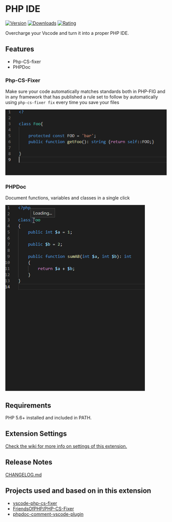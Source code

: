 # PHP IDE

[![Version](https://img.shields.io/vscode-marketplace/v/mhillmann.php-ide.svg?label=Version)](https://marketplace.visualstudio.com/items?itemName=mhillmann.php-ide) [![Downloads](https://img.shields.io/vscode-marketplace/d/mhillmann.php-ide.svg)](https://marketplace.visualstudio.com/items?itemName=mhillmann.php-ide) [![Rating](https://img.shields.io/vscode-marketplace/r/mhillmann.php-ide.svg)](https://marketplace.visualstudio.com/items?itemName=mhillmann.php-ide)

Overcharge your Vscode and turn it into a proper PHP IDE.

## Features

* Php-CS-fixer
* PHPDoc

### Php-CS-Fixer

Make sure your code automatically matches standards both in PHP-FIG and in any framework that has published a rule set to follow by automatically using `php-cs-fixer fix` every time you save your files

![php-cs-fixer in action](images/php-cs-fixer.gif?raw=true "php-cs-fixer in action")

### PHPDoc

Document functions, variables and classes in a single click

![phpdoc in action](images/phpdoc.gif?raw=true "phpdoc in action")

## Requirements

PHP 5.6+ installed and included in PATH.

## Extension Settings

[Check the wiki for more info on settings of this extension.](https://github.com/mathiasHillmann/php-ide/wiki)

## Release Notes

[CHANGELOG.md](CHANGELOG.md)

## Projects used and based on in this extension

* [vscode-php-cs-fixer](https://github.com/fterrag/vscode-php-cs-fixer)
* [FriendsOfPHP/PHP-CS-Fixer](https://github.com/FriendsOfPHP/PHP-CS-Fixer)
* [phpdoc-comment-vscode-plugin](https://github.com/shishirui/phpdoc-comment-vscode-plugin)
